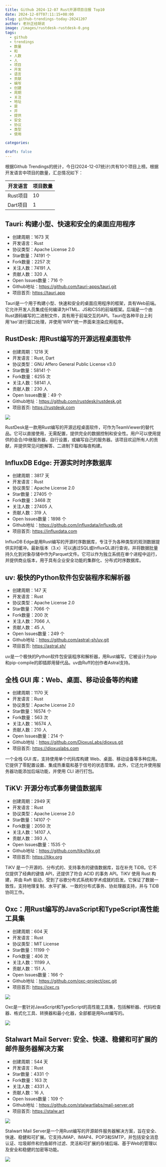 ```yaml
---
title: Github 2024-12-07 Rust开源项目日报 Top10
date: 2024-12-07T07:11:15+08:00
slug: github-trendings-today-20241207
author: 老孙正经胡说
image: /images/rustdesk-rustdesk-0.png
tags:
  - github
  - trendings
  - 数量
  - 和
  - 人数
  - 人
  - 项目
  - 开发
  - 语言
  - 贡献
  - 编写
  - 创建
  - 周期
  - 关注
  - 地址
  - 是
  - 并
  - 提供
  - 安全
  - 协议
  - 类型
  - 使用

categories:

draft: false
---
```



根据Github Trendings的统计，今日(2024-12-07统计)共有10个项目上榜。根据开发语言中项目的数量，汇总情况如下：

| 开发语言 | 项目数量 |
|  ----  | ----  |
| Rust项目 | 10 |
| Dart项目 | 1 |

## Tauri: 构建小型、快速和安全的桌面应用程序

* 创建周期：1673 天
* 开发语言：Rust
* 协议类型：Apache License 2.0
* Star数量：74191 个
* Fork数量：2257 次
* 关注人数：74191 人
* 贡献人数：320 人
* Open Issues数量：716 个
* Github地址：https://github.com/tauri-apps/tauri.git
* 项目首页: https://tauri.app


Tauri是一个用于构建小型、快速和安全的桌面应用程序的框架，具有Web前端。它允许开发人员集成任何编译为HTML、JS和CSS的前端框架。后端是一个由Rust源码编写的二进制文件，具有用于前端交互的API。Tauri在各种平台上利用'tao'进行窗口处理，并使用'WRY'统一界面来渲染应用程序。

## RustDesk: 用Rust编写的开源远程桌面软件

* 创建周期：1218 天
* 开发语言：Rust, Dart
* 协议类型：GNU Affero General Public License v3.0
* Star数量：58141 个
* Fork数量：6255 次
* 关注人数：58141 人
* 贡献人数：230 人
* Open Issues数量：49 个
* Github地址：https://github.com/rustdesk/rustdesk.git
* 项目首页: https://rustdesk.com


![](/images/rustdesk-rustdesk-0.png)

RustDesk是一款用Rust编写的开源远程桌面软件，可作为TeamViewer的替代品。它可以直接使用，无需配置，提供完全的数据控制和安全性。用户可以使用提供的会合/中继服务器，自行设置，或编写自己的服务器。该项目欢迎所有人的贡献，并提供常见问题解答、二进制下载和每夜构建。

## InfluxDB Edge: 开源实时时序数据库

* 创建周期：3817 天
* 开发语言：Rust
* 协议类型：Apache License 2.0
* Star数量：27405 个
* Fork数量：3468 次
* 关注人数：27405 人
* 贡献人数：319 人
* Open Issues数量：1898 个
* Github地址：https://github.com/influxdata/influxdb.git
* 项目首页: https://influxdata.com


InfluxDB Edge是用Rust编写的开源时序数据库，专注于为各种类型的观测数据提供实时缓冲。最新版本（3.x）可以通过SQL或InfluxQL进行查询，并将数据批量持久化到对象存储中作为Parquet文件。它可以作为独立系统在单个进程中运行，并提供商业版本，用于具有企业安全功能的集群化、分布式时序数据库。

## uv: 极快的Python软件包安装程序和解析器

* 创建周期：147 天
* 开发语言：Rust
* 协议类型：Apache License 2.0
* Star数量：7066 个
* Fork数量：200 次
* 关注人数：7066 人
* 贡献人数：45 人
* Open Issues数量：249 个
* Github地址：https://github.com/astral-sh/uv.git
* 项目首页: https://astral.sh/


uv是一个极快的Python软件包安装程序和解析器，用Rust编写。它被设计为pip和pip-compile的即插即用替代品。uv由Ruff的创作者Astral支持。

## 全栈 GUI 库：Web、桌面、移动设备等的构建

* 创建周期：1170 天
* 开发语言：Rust
* 协议类型：Apache License 2.0
* Star数量：16574 个
* Fork数量：563 次
* 关注人数：16574 人
* 贡献人数：210 人
* Open Issues数量：214 个
* Github地址：https://github.com/DioxusLabs/dioxus.git
* 项目首页: https://dioxuslabs.com


一个全栈 GUI 库，支持使用单个代码库构建 Web、桌面、移动设备等多种应用。它提供了零配置设置、集成热重载和基于信号的状态管理。此外，它还允许使用服务器功能添加后端功能，并使用 CLI 进行打包。

## TiKV: 开源分布式事务键值数据库

* 创建周期：2949 天
* 开发语言：Rust
* 协议类型：Apache License 2.0
* Star数量：14107 个
* Fork数量：2050 次
* 关注人数：14107 人
* 贡献人数：393 人
* Open Issues数量：1535 个
* Github地址：https://github.com/tikv/tikv.git
* 项目首页: https://tikv.org


TiKV 是一个开源的、分布式的、支持事务的键值数据库，旨在补充 TiDB。它不仅提供了经典的键值 API，还提供了符合 ACID 的事务 API。TiKV 使用 Rust 构建，并由 Raft 驱动，受到了谷歌分布式系统和学术成就的启发。它保证了数据一致性，支持地理复制、水平扩展、一致的分布式事务、协处理器支持，并与 TiDB 协同工作。

## Oxc：用Rust编写的JavaScript和TypeScript高性能工具集

* 创建周期：604 天
* 开发语言：Rust
* 协议类型：MIT License
* Star数量：11199 个
* Fork数量：406 次
* 关注人数：11199 人
* 贡献人数：151 人
* Open Issues数量：166 个
* Github地址：https://github.com/oxc-project/oxc.git
* 项目首页: https://oxc.rs


![](/images/oxc-project-oxc-0.png)

Oxc是一套针对JavaScript和TypeScript的高性能工具集，包括解析器、代码检查器、格式化工具、转换器和最小化器，全部都是用Rust编写的。

![](/images/oxc-project-oxc-1.png)

## Stalwart Mail Server: 安全、快速、稳健和可扩展的邮件服务器解决方案

* 创建周期：544 天
* 开发语言：Rust
* Star数量：4331 个
* Fork数量：163 次
* 关注人数：4331 人
* 贡献人数：16 人
* Open Issues数量：109 个
* Github地址：https://github.com/stalwartlabs/mail-server.git
* 项目首页: https://stalw.art


![](/images/stalwartlabs-mail-server-0.png)

Stalwart Mail Server是一个用Rust编写的开源邮件服务器解决方案，旨在安全、快速、稳健和可扩展。它支持JMAP、IMAP4、POP3和SMTP，并包括安全消息认证、垃圾邮件和钓鱼邮件过滤、灵活和可扩展的存储后端、基于Web的管理以及安全和稳健的加密等功能。

![](/images/stalwartlabs-mail-server-1.png)

